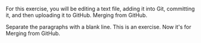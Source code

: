 For this exercise, you will be editing a text file, adding it into Git, committing it, and then uploading it to GitHub. Merging from GitHub.

Separate the paragraphs with a blank line. This is an exercise. Now it's for Merging from GitHub.
